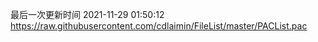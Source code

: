 最后一次更新时间 2021-11-29 01:50:12
https://raw.githubusercontent.com/cdlaimin/FileList/master/PACList.pac

